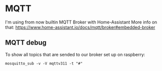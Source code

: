 # MQTT

I'm using from now builtin MQTT Broker with Home-Assistant
More info on that: <https://www.home-assistant.io/docs/mqtt/broker#embedded-broker>

## MQTT debug

To show all topics that are sended to our broker set up on raspberry:

`mosquitto_sub -v -V mqttv311 -t "#"`